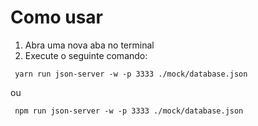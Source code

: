 # Como usar

1. Abra uma nova aba no terminal
2. Execute o seguinte comando:
  ```
   yarn run json-server -w -p 3333 ./mock/database.json
   ```
  ou
  ```
   npm run json-server -w -p 3333 ./mock/database.json
   ```
